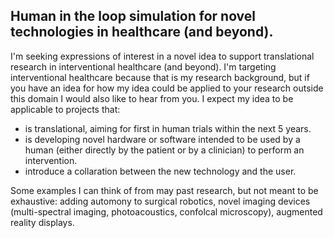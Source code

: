 ## Human in the loop simulation for novel technologies in healthcare (and beyond).

I'm seeking expressions of interest in a novel idea to support translational research 
in interventional healthcare (and beyond). I'm targeting interventional healthcare because 
that is my research background, but if you have an idea for how my idea could be applied to
your research outside this domain I would also like to hear from you. I expect my idea to be 
applicable to projects that:

 - is translational, aiming for first in human trials within the next 5 years.
 - is developing novel hardware or software intended to be used by a human (either directly 
by the patient or by a clinician) to perform an intervention.
 - introduce a collaration between the new technology and the user.

Some examples I can think of from may past research, but not meant to be exhaustive: adding automony to surgical robotics, novel imaging devices (multi-spectral imaging, photoacoustics, confolcal microscopy), augmented reality displays. 
